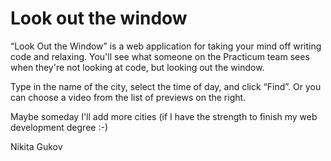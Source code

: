 # Look out the window 

“Look Out the Window” is a web application for taking your mind off writing code and relaxing. You'll see what someone on the Practicum team sees when they're not looking at code, but looking out the window. 

Type in the name of the city, select the time of day, and click “Find”. Or you can choose a video from the list of previews on the right. 

Maybe someday I'll add more cities (if I have the strength to finish my web development degree :-)


Nikita Gukov
